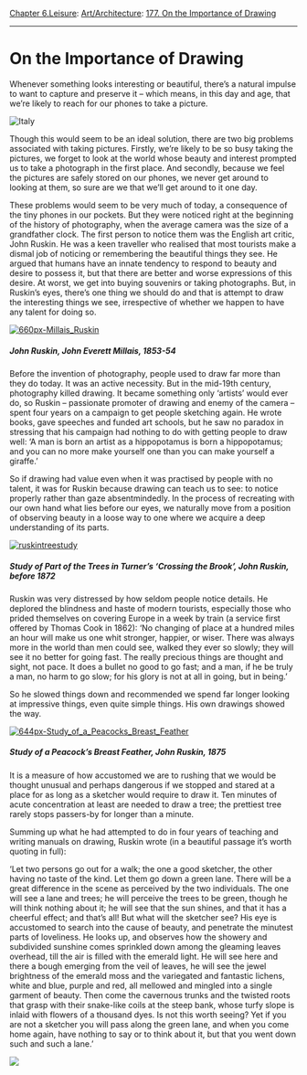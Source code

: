 [Chapter 6.Leisure](https://www.theschooloflife.com/thebookoflife/category/leisure/): [Art/Architecture](https://www.theschooloflife.com/thebookoflife/category/leisure/artarchitecture/): [177. On the Importance of Drawing](https://www.theschooloflife.com/thebookoflife/why-you-should-stop-taking-pictures-on-your-phone-and-learn-to-draw/)

* * *

# On the Importance of Drawing

Whenever something looks interesting or beautiful, there’s a natural impulse to want to capture and preserve it – which means, in this day and age, that we’re likely to reach for our phones to take a picture.

![Italy](https://www.theschooloflife.com/thebookoflife/wp-content/uploads/2014/09/rexfeatures_2836998a.jpg)

Though this would seem to be an ideal solution, there are two big problems associated with taking pictures. Firstly, we’re likely to be so busy taking the pictures, we forget to look at the world whose beauty and interest prompted us to take a photograph in the first place. And secondly, because we feel the pictures are safely stored on our phones, we never get around to looking at them, so sure are we that we’ll get around to it one day.

These problems would seem to be very much of today, a consequence of the tiny phones in our pockets. But they were noticed right at the beginning of the history of photography, when the average camera was the size of a grandfather clock. The first person to notice them was the English art critic, John Ruskin. He was a keen traveller who realised that most tourists make a dismal job of noticing or remembering the beautiful things they see. He argued that humans have an innate tendency to respond to beauty and desire to possess it, but that there are better and worse expressions of this desire. At worst, we get into buying souvenirs or taking photographs. But, in Ruskin’s eyes, there’s one thing we should do and that is attempt to draw the interesting things we see, irrespective of whether we happen to have any talent for doing so.

[![660px-Millais_Ruskin](https://www.theschooloflife.com/thebookoflife/wp-content/uploads/2014/10/660px-Millais_Ruskin.jpg)](http://www.thebookoflife.org/wp-content/uploads/2014/10/660px-Millais_Ruskin.jpg)

##### John Ruskin, John Everett Millais, 1853-54

Before the invention of photography, people used to draw far more than they do today. It was an active necessity. But in the mid-19th century, photography killed drawing. It became something only ‘artists’ would ever do, so Ruskin – passionate promoter of drawing and enemy of the camera – spent four years on a campaign to get people sketching again. He wrote books, gave speeches and funded art schools, but he saw no paradox in stressing that his campaign had nothing to do with getting people to draw well: ‘A man is born an artist as a hippopotamus is born a hippopotamus; and you can no more make yourself one than you can make yourself a giraffe.’

So if drawing had value even when it was practised by people with no talent, it was for Ruskin because drawing can teach us to see: to notice properly rather than gaze absentmindedly. In the process of recreating with our own hand what lies before our eyes, we naturally move from a position of observing beauty in a loose way to one where we acquire a deep understanding of its parts.

[![ruskintreestudy](https://www.theschooloflife.com/thebookoflife/wp-content/uploads/2014/10/ruskintreestudy.jpg)](http://www.thebookoflife.org/wp-content/uploads/2014/10/ruskintreestudy.jpg)

##### Study of Part of the Trees in Turner’s ‘Crossing the Brook’, John Ruskin, before 1872

Ruskin was very distressed by how seldom people notice details. He deplored the blindness and haste of modern tourists, especially those who prided themselves on covering Europe in a week by train (a service first offered by Thomas Cook in 1862): ‘No changing of place at a hundred miles an hour will make us one whit stronger, happier, or wiser. There was always more in the world than men could see, walked they ever so slowly; they will see it no better for going fast. The really precious things are thought and sight, not pace. It does a bullet no good to go fast; and a man, if he be truly a man, no harm to go slow; for his glory is not at all in going, but in being.’

So he slowed things down and recommended we spend far longer looking at impressive things, even quite simple things. His own drawings showed the way.

[![644px-Study_of_a_Peacocks_Breast_Feather](https://www.theschooloflife.com/thebookoflife/wp-content/uploads/2014/10/644px-Study_of_a_Peacocks_Breast_Feather1.jpg)](http://www.thebookoflife.org/wp-content/uploads/2014/10/644px-Study_of_a_Peacocks_Breast_Feather1.jpg)

##### Study of a Peacock’s Breast Feather, John Ruskin, 1875

It is a measure of how accustomed we are to rushing that we would be thought unusual and perhaps dangerous if we stopped and stared at a place for as long as a sketcher would require to draw it. Ten minutes of acute concentration at least are needed to draw a tree; the prettiest tree rarely stops passers-by for longer than a minute.

Summing up what he had attempted to do in four years of teaching and writing manuals on drawing, Ruskin wrote (in a beautiful passage it’s worth quoting in full):

‘Let two persons go out for a walk; the one a good sketcher, the other having no taste of the kind. Let them go down a green lane. There will be a great difference in the scene as perceived by the two individuals. The one will see a lane and trees; he will perceive the trees to be green, though he will think nothing about it; he will see that the sun shines, and that it has a cheerful effect; and that’s all! But what will the sketcher see? His eye is accustomed to search into the cause of beauty, and penetrate the minutest parts of loveliness. He looks up, and observes how the showery and subdivided sunshine comes sprinkled down among the gleaming leaves overhead, till the air is filled with the emerald light. He will see here and there a bough emerging from the veil of leaves, he will see the jewel brightness of the emerald moss and the variegated and fantastic lichens, white and blue, purple and red, all mellowed and mingled into a single garment of beauty. Then come the cavernous trunks and the twisted roots that grasp with their snake-like coils at the steep bank, whose turfy slope is inlaid with flowers of a thousand dyes. Is not this worth seeing? Yet if you are not a sketcher you will pass along the green lane, and when you come home again, have nothing to say or to think about it, but that you went down such and such a lane.’

[![](https://img.youtube.com/vi/k1eHm0PNnjo/0.jpg)](https://www.youtube.com/embed/k1eHm0PNnjo '')
